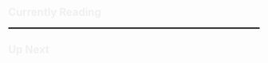 <html lang="en"> 
<head> 
<meta charset="utf-8"> 
	<title>Library</title> 
		<style> 
		body { 
			-webkit-font-smoothing: antialiased; 
			-moz-osx-font-smoothing: grayscale; 
			font-family: 'Atkinson Hyperlegible', -apple-system, BlinkMacSystemFont, "Segoe UI", Helvetica, Arial, sans-serif; color: 
			rgb(240, 240, 240) } 
			[class*="gr_custom_container_"] { 
			padding: 10px 5px 10px 5px; 
			background-color: transparent; 
			width: 100%; 
			max-width: 500px; 
			} 
			[class*="gr_custom_header_"] 
				{ width: 100%; 
				margin-bottom: 5px; 
				display: none; 
			} 
			[class*="gr_custom_title_"] { 
			font-weight: 700; 
			} 
			[class*="gr_custom_each_container_"] { 
				width: 100%; 
				clear: both; 
				margin-bottom: 20px; 
				overflow: auto; 
				padding-bottom: 4px; 
			} 
			[class*="gr_custom_book_container_"] { 
				overflow: hidden; 
				height: 80px; 
				float: left; 
				margin-right: 20px; 
				width: auto; 
			} 
			[class*="gr_custom_author_"] { 
				font-size: 1rem; 
			} 
			[class*="gr_custom_container_"] a { 
				text-decoration: none !important; 
				color: var(--text-normal); 
			} 
			[class*="gr_custom_container_"] a:hover { 
				text-decoration: underline !important; 
			} 
			a[href="https://www.goodreads.com/"] { 
				display: none; 
			} 
			hr { 
				height: 1px; 
				border-width: 2px 0 0 0; 
				border: none; 
				border-top: 2px solid; 
				border-color: rgb(51, 51, 51);
			}
		</style>
</head>
<body>
		<h2>Currently Reading</h2>
		<div id=“gr_custom_widget_1673704063”>
		</div>
		<script src=“”https://www.goodreads.com/review/custom_widget/56257438.lemo's%20bookshelf:%20currently-reading?cover_position=left&cover_size=small&num_books=5&order=a&shelf=currently-reading&show_author=1&show_cover=1&show_rating=1&show_review=1&show_tags=1&show_title=1&sort=date_added&widget_bg_color=FFFFFF&widget_bg_transparent=&widget_border_width=1&widget_id=1673798621&widget_text_color=000000&widget_title_size=medium&widget_width=medium" type="text/javascript" charset="utf-8"></script>
		<hr>
		<h2>Up Next</h2>
		<div id=“gr_custom_container_1673798649”>
		</div>
		<script src=“https://www.goodreads.com/review/custom_widget/56257438.lemo's%20bookshelf:%20to-read?cover_position=left&cover_size=small&num_books=5&order=a&shelf=to-read&show_author=1&show_cover=1&show_rating=1&show_review=1&show_tags=1&show_title=1&sort=date_added&widget_bg_color=FFFFFF&widget_bg_transparent=&widget_border_width=1&widget_id=1673798649&widget_text_color=000000&widget_title_size=medium&widget_width=medium" type="text/javascript" charset="utf-8">”
</body>
</html>
